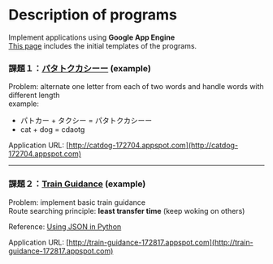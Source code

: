 # Description of programs
Implement applications using __Google App Engine__  
[This page](https://github.com/LingyingWu/hw6) includes the initial templates of the programs.  

### 課題１：[パタトクカシーー](http://fantasy-transit.appspot.com/pata) (example)  
Problem: alternate one letter from each of two words and handle words with different length  
example:
- パトカー + タクシー = パタトクカシーー
- cat + dog = cdaotg

Application URL: [http://catdog-172704.appspot.com](http://catdog-172704.appspot.com)

***
### 課題２：[Train Guidance](http://fantasy-transit.appspot.com/) (example)  
Problem: implement basic train guidance  
Route searching principle: __least transfer time__ (keep woking on others)  
  
Reference: [Using JSON in Python](http://docs.python.org/2/library/json.html)

Application URL: [http://train-guidance-172817.appspot.com](http://train-guidance-172817.appspot.com)
